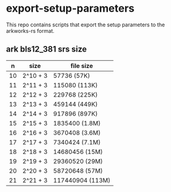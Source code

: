 # export-setup-parameters
This repo contains scripts that export the setup parameters to the arkworks-rs format.

## ark bls12_381 srs size

| n  | size      | file size        |
| -- | --------- | ---------------- |
| 10 | 2^10 + 3  | 57736 (57K)      |
| 11 | 2^11 + 3  | 115080 (113K)    |
| 12 | 2^12 + 3  | 229768 (225K)    |
| 13 | 2^13 + 3  | 459144 (449K)    |
| 14 | 2^14 + 3  | 917896 (897K)    |
| 15 | 2^15 + 3  | 1835400 (1.8M)   |
| 16 | 2^16 + 3  | 3670408 (3.6M)   |
| 17 | 2^17 + 3  | 7340424 (7.1M)   |
| 18 | 2^18 + 3  | 14680456 (15M)   |
| 19 | 2^19 + 3  | 29360520 (29M)   |
| 20 | 2^20 + 3  | 58720648 (57M)   |
| 21 | 2^21 + 3  | 117440904 (113M) |
